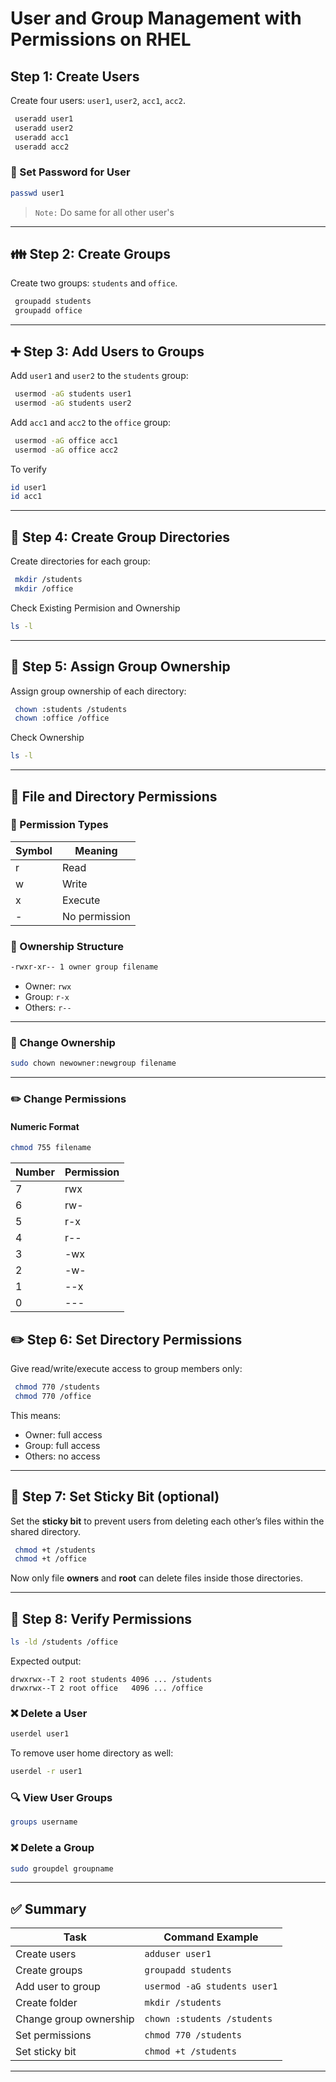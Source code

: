 
# User and Group Management with Permissions on RHEL


## Step 1: Create Users

Create four users: `user1`, `user2`, `acc1`, `acc2`.

```bash
 useradd user1
 useradd user2
 useradd acc1
 useradd acc2
```

### 🔑 Set Password for User
```bash
passwd user1
```
> `Note:` Do same for all other user's 

---

## 👪 Step 2: Create Groups

Create two groups: `students` and `office`.

```bash
 groupadd students
 groupadd office
```

---

## ➕ Step 3: Add Users to Groups

Add `user1` and `user2` to the `students` group:

```bash
 usermod -aG students user1
 usermod -aG students user2
```

Add `acc1` and `acc2` to the `office` group:

```bash
 usermod -aG office acc1
 usermod -aG office acc2
```

To verify 
```bash
id user1
id acc1
```

---

## 📁 Step 4: Create Group Directories

Create directories for each group:

```bash
 mkdir /students
 mkdir /office
```

Check Existing Permision and Ownership
```bash
ls -l
```

---

## 🔐 Step 5: Assign Group Ownership

Assign group ownership of each directory:

```bash
 chown :students /students
 chown :office /office
```

Check Ownership
```bash
ls -l
```

---

## 🔐 File and Directory Permissions

### 📄 Permission Types

| Symbol | Meaning         |
|--------|------------------|
| r      | Read             |
| w      | Write            |
| x      | Execute          |
| -      | No permission    |

### 👥 Ownership Structure
```bash
-rwxr-xr-- 1 owner group filename
```

- Owner: `rwx`
- Group: `r-x`
- Others: `r--`

---

### 🔄 Change Ownership
```bash
sudo chown newowner:newgroup filename
```

---

### ✏️ Change Permissions

#### Numeric Format
```bash
chmod 755 filename
```

| Number | Permission |
|--------|------------|
| 7      | rwx        |
| 6      | rw-        |
| 5      | r-x        |
| 4      | r--        |
| 3      | -wx        |
| 2      | -w-        |
| 1      | --x        |
| 0      | ---        |


## ✏️ Step 6: Set Directory Permissions

Give read/write/execute access to group members only:

```bash
 chmod 770 /students
 chmod 770 /office
```

This means:
- Owner: full access
- Group: full access
- Others: no access

---

## 📌 Step 7: Set Sticky Bit (optional)

Set the **sticky bit** to prevent users from deleting each other’s files within the shared directory.

```bash
 chmod +t /students
 chmod +t /office
```

Now only file **owners** and **root** can delete files inside those directories.

---

## 🧪 Step 8: Verify Permissions

```bash
ls -ld /students /office
```

Expected output:
```
drwxrwx--T 2 root students 4096 ... /students
drwxrwx--T 2 root office   4096 ... /office
```

### ❌ Delete a User
```bash
userdel user1
```

To remove user home directory as well:
```bash
userdel -r user1
```

### 🔍 View User Groups
```bash
groups username
```

### ❌ Delete a Group
```bash
sudo groupdel groupname
```


---

## ✅ Summary

| Task                         | Command Example                        |
|------------------------------|-----------------------------------------|
| Create users                 | `adduser user1`                         |
| Create groups                | `groupadd students`                    |
| Add user to group            | `usermod -aG students user1`           |
| Create folder                | `mkdir /students`                      |
| Change group ownership       | `chown :students /students`            |
| Set permissions              | `chmod 770 /students`                  |
| Set sticky bit               | `chmod +t /students`                   |

---
